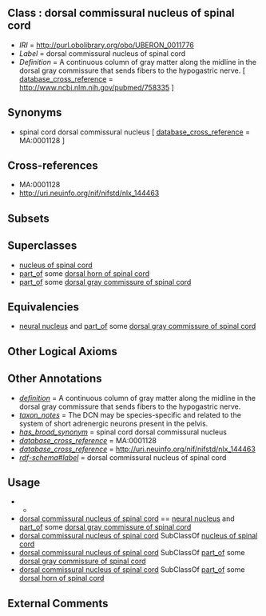 
## Class : dorsal commissural nucleus of spinal cord

 * *IRI* = http://purl.obolibrary.org/obo/UBERON_0011776
 * *Label* = dorsal commissural nucleus of spinal cord
 * *Definition* = A continuous column  of gray matter along the midline in the dorsal gray commissure that sends fibers to the hypogastric nerve. [ [database_cross_reference](../../ef/oboInOwl#hasDbXref.md) = http://www.ncbi.nlm.nih.gov/pubmed/758335 ]

## Synonyms

 * spinal cord dorsal commissural nucleus [ [database_cross_reference](../../ef/oboInOwl#hasDbXref.md) = MA:0001128 ]

## Cross-references

 * MA:0001128
 * http://uri.neuinfo.org/nif/nifstd/nlx_144463

## Subsets


## Superclasses

 * [nucleus of spinal cord](../../UBERON/77/UBERON_0011777.md)
 * [part_of](../../BFO/50/BFO_0000050.md) some [dorsal horn of spinal cord](../../UBERON/56/UBERON_0002256.md)
 * [part_of](../../BFO/50/BFO_0000050.md) some [dorsal gray commissure of spinal cord](../../UBERON/31/UBERON_0014631.md)

## Equivalencies

 * [neural nucleus](../../UBERON/25/UBERON_0000125.md) and [part_of](../../BFO/50/BFO_0000050.md) some [dorsal gray commissure of spinal cord](../../UBERON/31/UBERON_0014631.md)

## Other Logical Axioms


## Other Annotations

 * *[definition](../../IAO/15/IAO_0000115.md)* = A continuous column  of gray matter along the midline in the dorsal gray commissure that sends fibers to the hypogastric nerve.
 * *[taxon_notes](../../UBPROP/08/UBPROP_0000008.md)* = The DCN may be species-specific and related to the system of short adrenergic neurons present in the pelvis.
 * *[has_broad_synonym](../../ym/oboInOwl#hasBroadSynonym.md)* = spinal cord dorsal commissural nucleus
 * *[database_cross_reference](../../ef/oboInOwl#hasDbXref.md)* = MA:0001128
 * *[database_cross_reference](../../ef/oboInOwl#hasDbXref.md)* = http://uri.neuinfo.org/nif/nifstd/nlx_144463
 * *[rdf-schema#label](../../el/rdf-schema#label.md)* = dorsal commissural nucleus of spinal cord

## Usage

 * -
 * [dorsal commissural nucleus of spinal cord](../../UBERON/76/UBERON_0011776.md) == [neural nucleus](../../UBERON/25/UBERON_0000125.md) and [part_of](../../BFO/50/BFO_0000050.md) some [dorsal gray commissure of spinal cord](../../UBERON/31/UBERON_0014631.md)
 * [dorsal commissural nucleus of spinal cord](../../UBERON/76/UBERON_0011776.md) SubClassOf [nucleus of spinal cord](../../UBERON/77/UBERON_0011777.md)
 * [dorsal commissural nucleus of spinal cord](../../UBERON/76/UBERON_0011776.md) SubClassOf [part_of](../../BFO/50/BFO_0000050.md) some [dorsal gray commissure of spinal cord](../../UBERON/31/UBERON_0014631.md)
 * [dorsal commissural nucleus of spinal cord](../../UBERON/76/UBERON_0011776.md) SubClassOf [part_of](../../BFO/50/BFO_0000050.md) some [dorsal horn of spinal cord](../../UBERON/56/UBERON_0002256.md)

## External Comments

